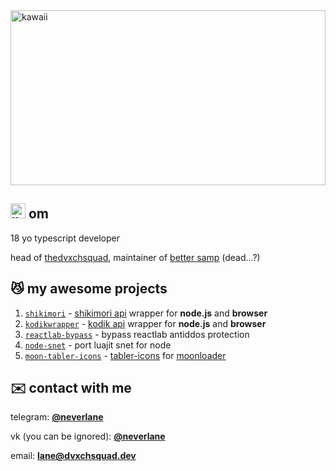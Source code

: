 <img src='https://cdn.discordapp.com/attachments/1180168447351607427/1206703134974545920/e3ca2e4a6de07c4d5242673c2c10ac7b.jpg?ex=65dcf8de&is=65ca83de&hm=06a64f90faa9494aa3cdf54f59debc405203ff86ba2a09bfc21298c50fcb7d5a&' alt='kawaii' width='100%' height='280px'/>

## <img src='https://cdn.discordapp.com/attachments/1180168447351607427/1206704428963594240/sticker_5.png?ex=65dcfa13&is=65ca8513&hm=88880f3723b4aec6114232abe1af754ed673a88fe29a29d3a61a99619aad08f8&' alt='lloll' width='24px' height='24px'/> om

18 yo typescript developer

head of [thedvxchsquad](https://github.com/thedvxchsquad), maintainer of [better samp](https://github.com/better-samp) (dead...?) 

## 😼 my awesome projects

1. [`shikimori`](https://github.com/neverlane/shikimori) - [shikimori api](https://shikimori.one/api/doc) wrapper for **node.js** and **browser**
2. [`kodikwrapper`](https://github.com/thedvxchsquad/kodikwrapper) - [kodik api](https://bd.kodik.biz/api/info) wrapper for **node.js** and **browser**
3. [`reactlab-bypass`](https://github.com/neverlane/reactlab-bypass) - bypass reactlab antiddos protection
4. [`node-snet`](https://github.com/neverlane/node-snet) - port luajit snet for node
5. [`moon-tabler-icons`](https://github.com/neverlane/moon-tabler-icons) - [tabler-icons](https://github.com/tabler/tabler-icons) for [moonloader](https://blast.hk/moonloader)

## ✉️ contact with me

telegram: [**@neverlane**](https://neverlane.t.me/)

vk (you can be ignored): [**@neverlane**](https://vk.com/neverlane)

email: [**lane@dvxchsquad.dev**](mailto:lane@dvxchsquad.dev)

